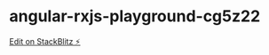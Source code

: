 # angular-rxjs-playground-cg5z22

[Edit on StackBlitz ⚡️](https://stackblitz.com/edit/angular-rxjs-playground-cg5z22)